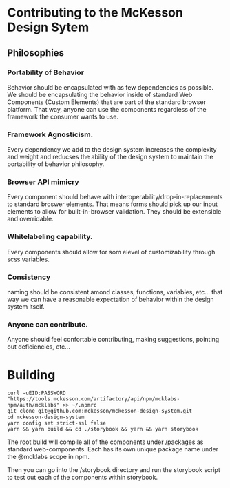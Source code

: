 # Contributing to the McKesson Design Sytem

## Philosophies
### Portability of Behavior
Behavior should be encapsulated with as few dependencies as possible. We should be encapsulating the behavior inside of standard Web Components (Custom Elements) that are part of the standard browser platform. That way, anyone can use the components regardless of the framework the consumer wants to use.

### Framework Agnosticism.
Every dependency we add to the design system increases the complexity and weight and reducses the ability of the design system to maintain the portability of behavior philosophy.

### Browser API mimicry
Every component should behave with interoperability/drop-in-replacements to standard broswer elements. That means forms should pick up our input elements to allow for built-in-browser validation. They should be extensible and overridable.

### Whitelabeling capability.
Every components should allow for som elevel of customizability through scss variables.

### Consistency 
naming should be consistent amond classes, functions, variables, etc... that way we can have a reasonable expectation of behavior within the design system itself.

### Anyone can contribute.
Anyone should feel confortable contributing, making suggestions, pointing out deficiencies, etc...

# Building
```
curl -uEID:PASSWORD "https://tools.mckesson.com/artifactory/api/npm/mcklabs-npm/auth/mcklabs" >> ~/.npmrc
git clone git@github.com:mckesson/mckesson-design-system.git
cd mckesson-design-system
yarn config set strict-ssl false
yarn && yarn build && cd ./storybook && yarn && yarn storybook
```
The root build will compile all of the components under /packages as standard web-components. Each has its own unique package name under the @mcklabs scope in npm.

Then you can go into the /storybook directory and run the storybook script to test out each of the components within storybook.


